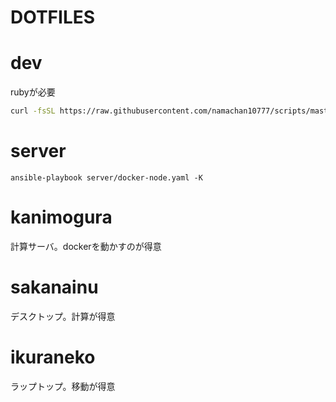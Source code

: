 # DOTFILES

# dev

rubyが必要

```sh
curl -fsSL https://raw.githubusercontent.com/namachan10777/scripts/master/dev/init.sh | sh
```

# server
```
ansible-playbook server/docker-node.yaml -K
```

# kanimogura
計算サーバ。dockerを動かすのが得意

# sakanainu
デスクトップ。計算が得意　

# ikuraneko
ラップトップ。移動が得意
